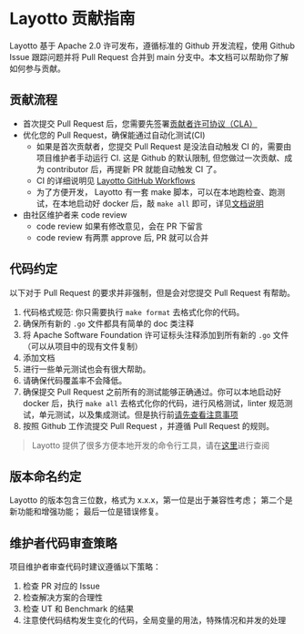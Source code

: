 # Layotto 贡献指南

Layotto 基于 Apache 2.0 许可发布，遵循标准的 Github 开发流程，使用 Github Issue 跟踪问题并将 Pull Request 合并到 main 分支中。本文档可以帮助你了解如何参与贡献。

## 贡献流程
- 首次提交 Pull Request 后，您需要先签署[贡献者许可协议（CLA）](http://cla.sofastack.tech/mosn)
- 优化您的 Pull Request，确保能通过自动化测试(CI) 
  - 如果是首次贡献者，您提交 Pull Request 是没法自动触发 CI 的，需要由项目维护者手动运行 CI. 这是 Github 的默认限制, 但您做过一次贡献、成为 contributor 后，再提新 PR 就能自动触发 CI 了。
  - CI 的详细说明见 [Layotto GitHub Workflows](github-workflows)
  - 为了方便开发， Layotto 有一套 make 脚本，可以在本地跑检查、跑测试，在本地启动好 docker 后，敲 `make all` 即可，详见[文档说明](/docs/development/commands)
- 由社区维护者来 code review
  - code review 如果有修改意见，会在 PR 下留言
  - code review 有两票 approve 后, PR 就可以合并

## 代码约定

以下对于 Pull Request 的要求并非强制，但是会对您提交 Pull Request 有帮助。

1. 代码格式规范: 你只需要执行 `make format` 去格式化你的代码。
2. 确保所有新的 `.go` 文件都具有简单的 doc 类注释
3. 将 Apache Software Foundation 许可证标头注释添加到所有新的 `.go` 文件（可以从项目中的现有文件复制）
4. 添加文档
5. 进行一些单元测试也会有很大帮助。
6. 请确保代码覆盖率不会降低。
7. 确保提交 Pull Request  之前所有的测试能够正确通过。你可以本地启动好 docker 后，执行 `make all` 去格式化你的代码，进行风格测试，linter 规范测试，单元测试，以及集成测试。但是执行前[请先查看注意事项](/docs/development/commands)
9. 按照 Github 工作流提交 Pull Request  ，并遵循 Pull Request 的规则。

> Layotto 提供了很多方便本地开发的命令行工具，请在[这里](commands)进行查阅

## 版本命名约定

Layotto 的版本包含三位数，格式为 x.x.x，第一位是出于兼容性考虑； 第二个是新功能和增强功能； 最后一位是错误修复。

## 维护者代码审查策略

项目维护者审查代码时建议遵循以下策略：

1. 检查 PR 对应的 Issue
2. 检查解决方案的合理性
3. 检查 UT 和 Benchmark 的结果
4. 注意使代码结构发生变化的代码，全局变量的用法，特殊情况和并发的处理